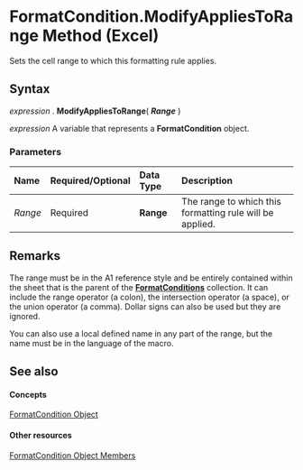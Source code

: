 
# FormatCondition.ModifyAppliesToRange Method (Excel)

Sets the cell range to which this formatting rule applies.


## Syntax

 _expression_ . **ModifyAppliesToRange**( **_Range_** )

 _expression_ A variable that represents a **FormatCondition** object.


### Parameters



|**Name**|**Required/Optional**|**Data Type**|**Description**|
|:-----|:-----|:-----|:-----|
| _Range_|Required| **Range**|The range to which this formatting rule will be applied.|

## Remarks

The range must be in the A1 reference style and be entirely contained within the sheet that is the parent of the  **[FormatConditions](2486d4b4-605c-76d8-132a-694c0c600a81.md)** collection. It can include the range operator (a colon), the intersection operator (a space), or the union operator (a comma). Dollar signs can also be used but they are ignored.

You can also use a local defined name in any part of the range, but the name must be in the language of the macro.


## See also


#### Concepts


[FormatCondition Object](38a2bca9-9b28-3ef2-8c7a-4d35a27229ec.md)
#### Other resources


[FormatCondition Object Members](8f4bebce-0bf4-03de-62f0-4454ea699c5f.md)
